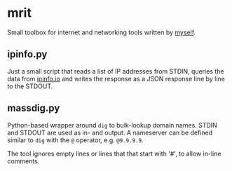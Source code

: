# mrit

Small toolbox for internet and networking tools written by
[myself](https://www.maxresing.de).

## ipinfo.py

Just a small script that reads a list of IP addresses from STDIN,
queries the data from [ipinfo.io](https://ipinfo.io) and writes the
response as a JSON response line by line to the STDOUT.

## massdig.py

Python-based wrapper around `dig` to bulk-lookup domain names. STDIN and
STDOUT are used as in- and output. A nameserver can be defined similar
to `dig` with the `@` operator, e.g. `@9.9.9.9`.

The tool ignores empty lines or lines that that start with '#', to allow
in-line comments.



